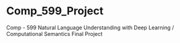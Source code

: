 # Comp_599_Project
Comp - 599 Natural Language Understanding with Deep Learning / Computational Semantics Final Project
